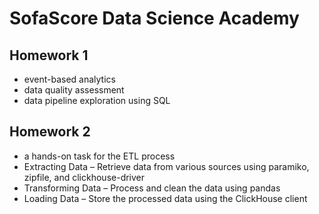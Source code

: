 # SofaScore Data Science Academy

## Homework 1
- event-based analytics
- data quality assessment
- data pipeline exploration using SQL

## Homework 2
- a hands-on task for the ETL process
- Extracting Data – Retrieve data from various sources using paramiko, zipfile, and clickhouse-driver
- Transforming Data – Process and clean the data using pandas
- Loading Data – Store the processed data using the ClickHouse client
